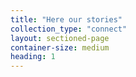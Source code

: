 ```yaml
---
title: "Here our stories"
collection_type: "connect"
layout: sectioned-page
container-size: medium
heading: 1
---
```

